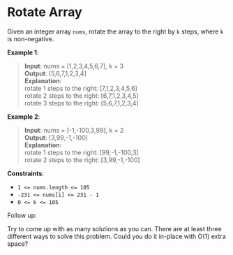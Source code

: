 # Rotate Array

Given an integer array `nums`, rotate the array to the right by `k` steps, where `k` is non-negative.

 

**Example 1**:

> **Input**: nums = [1,2,3,4,5,6,7], k = 3  
**Output**: [5,6,7,1,2,3,4]  
**Explanation**:  
rotate 1 steps to the right: [7,1,2,3,4,5,6]  
rotate 2 steps to the right: [6,7,1,2,3,4,5]  
rotate 3 steps to the right: [5,6,7,1,2,3,4]


**Example 2**:

> **Input**: nums = [-1,-100,3,99], k = 2  
**Output**: [3,99,-1,-100]  
**Explanation**:  
rotate 1 steps to the right: [99,-1,-100,3]  
rotate 2 steps to the right: [3,99,-1,-100]
 

**Constraints**:

* `1 <= nums.length <= 105`
* `-231 <= nums[i] <= 231 - 1`
* `0 <= k <= 105`
 

Follow up:

Try to come up with as many solutions as you can. There are at least three different ways to solve this problem.
Could you do it in-place with O(1) extra space?